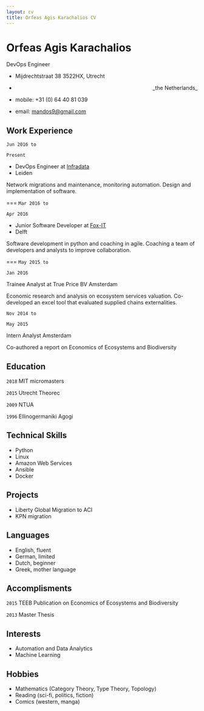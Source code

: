 ```yaml
---
layout: cv
title: Orfeas Agis Karachalios CV
---
```

# Orfeas Agis Karachalios
DevOps Engineer

- Mijdrechtstraat 38 3522HX, Utrecht
- <div style="text-align: right"> _the Netherlands_ </div>

- mobile: +31 (0) 64 40 81 039
- email: mandos9@gmail.com

## Work Experience
`Jun 2016 to`

`Present`

- DevOps Engineer at [Infradata](infradata.nl)
- Leiden

Network migrations and maintenance, monitoring automation. Design and implementation of software.

===
`Mar 2016 to`

`Apr 2016`

- Junior Software Developer at [Fox-IT](fox-it.com/nl)
- Delft

Software development in python and coaching in agile.
Coaching a team of developers and analysts to improve collaboration.

===
`May 2015 to`

`Jan 2016`

Trainee Analyst at True Price BV
Amsterdam

Economic research and analysis on ecosystem services valuation.
Co-developed an excel tool that evaluated supplied chains externalities.

`Nov 2014 to` 

`May 2015`

Intern Analyst
Amsterdam

Co-authored a report on Economics of Ecosystems and Biodiversity

## Education

`2018` MIT micromasters

`2015` Utrecht Theorec

`2009` NTUA

`1996` Ellinogermaniki Agogi

## Technical Skills

- Python
- Linux
- Amazon Web Services
- Ansible
- Docker

## Projects

- Liberty Global Migration to ACI
- KPN migration

## Languages

- English, fluent
- German, limited
- Dutch, beginner
- Greek, mother language

## Accomplisments

`2015` TEEB Publication on Economics of Ecosystems and Biodiversity 

`2013` Master Thesis



## Interests
- Automation and Data Analytics
- Machine Learning

## Hobbies
- Mathematics (Category Theory, Type Theory, Topology)
- Reading (sci-fi, politics, fiction)
- Comics (western, manga)

<!-- ### Footer

Last updated: November 2018 -->


